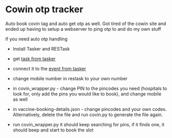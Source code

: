 # Cowin otp tracker

Auto book covin tag and auto get otp as well. Got tired of the cowin site and ended up having to setup a webserver to ping otp to and do my own stuff

If you need auto otp handling

- Install Tasker and RESTask
- get [task from tasker](https://taskernet.com/shares/?user=AS35m8kGOKLfQOdq0LBwXRFVKzso57%2FDIJnjWlsrzFOAEWwK3vyQYcFuhSrzEANBzXBAIiqANg%3D%3D&id=Task%3ASend+CoWIN+Otp)
- connect it to the [event from tasker](https://taskernet.com/shares/?user=AS35m8kGOKLfQOdq0LBwXRFVKzso57%2FDIJnjWlsrzFOAEWwK3vyQYcFuhSrzEANBzXBAIiqANg%3D%3D&id=Profile%3AReceived+Sms)
- change mobile number in restask to your own number

- in covin_wrapper.py - change PIN to the pincodes you need (hospitals to look for, only add the pins you would like to book), and change mobile as well
- in vaccine-booking-details.json - change pincodes and your own codes. Alternatively, delete the file and run covin.py to generate the file again.
- run covin_wrapper.py it should keep searching for pins, if it finds one, it should beep and start to book the slot

